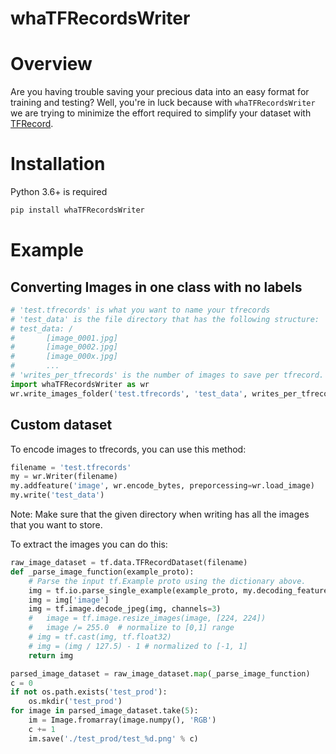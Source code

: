 # whaTFRecordsWriter

# Overview

Are you having trouble saving your precious data into an easy format for training and testing? Well, you're in luck because with `whaTFRecordsWriter` we are trying to minimize the effort required to simplify your dataset with [TFRecord]('https://www.tensorflow.org/tutorials/load_data/tfrecord'). 

# Installation

Python 3.6+ is required

```Python
pip install whaTFRecordsWriter
```

# Example

## Converting Images in one class with no labels

```python
# 'test.tfrecords' is what you want to name your tfrecords
# 'test_data' is the file directory that has the following structure:
# test_data: /
#       [image_0001.jpg]
#       [image_0002.jpg]
#       [image_000x.jpg]
#       ...
# 'writes_per_tfrecords' is the number of images to save per tfrecord.
import whaTFRecordsWriter as wr
wr.write_images_folder('test.tfrecords', 'test_data', writes_per_tfrecords=10)
```

## Custom dataset

To encode images to tfrecords, you can use this method:

```python
filename = 'test.tfrecords'
my = wr.Writer(filename)
my.addfeature('image', wr.encode_bytes, preporcessing=wr.load_image)
my.write('test_data')
```

Note: Make sure that the given directory when writing has all the images that you want to store.

To extract the images you can do this:

```python
raw_image_dataset = tf.data.TFRecordDataset(filename)
def _parse_image_function(example_proto):
    # Parse the input tf.Example proto using the dictionary above.
    img = tf.io.parse_single_example(example_proto, my.decoding_features)
    img = img['image']
    img = tf.image.decode_jpeg(img, channels=3)
    #   image = tf.image.resize_images(image, [224, 224])
    #   image /= 255.0  # normalize to [0,1] range
    # img = tf.cast(img, tf.float32)
    # img = (img / 127.5) - 1 # normalized to [-1, 1]
    return img

parsed_image_dataset = raw_image_dataset.map(_parse_image_function)
c = 0
if not os.path.exists('test_prod'):
    os.mkdir('test_prod')
for image in parsed_image_dataset.take(5):
    im = Image.fromarray(image.numpy(), 'RGB')
    c += 1
    im.save('./test_prod/test_%d.png' % c)
```
